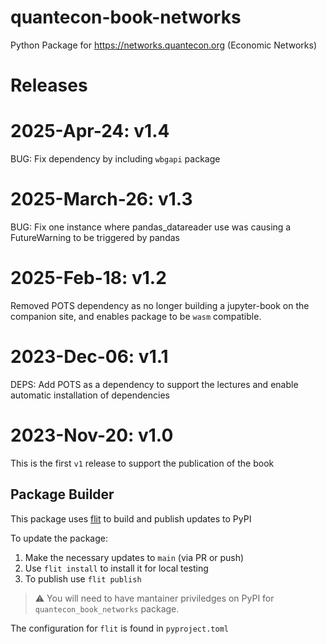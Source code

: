 # quantecon-book-networks

Python Package for https://networks.quantecon.org (Economic Networks)

# Releases

# 2025-Apr-24: v1.4

BUG: Fix dependency by including `wbgapi` package

# 2025-March-26: v1.3

BUG: Fix one instance where pandas_datareader use was causing a FutureWarning to be triggered by pandas

# 2025-Feb-18: v1.2

Removed POTS dependency as no longer building a jupyter-book on the companion site, and enables package to be `wasm` compatible. 

# 2023-Dec-06: v1.1

DEPS: Add POTS as a dependency to support the lectures and enable automatic installation of dependencies

# 2023-Nov-20: v1.0

This is the first `v1` release to support the publication of the book

## Package Builder

This package uses [flit]() to build and publish updates to PyPI

To update the package:

1. Make the necessary updates to `main` (via PR or push)
2. Use `flit install` to install it for local testing
3. To publish use `flit publish`

> :warning: You will need to have mantainer priviledges 
> on PyPI for `quantecon_book_networks` package.

The configuration for `flit` is found in `pyproject.toml`